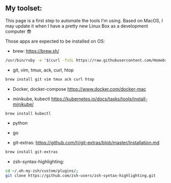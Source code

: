 ## My toolset:

This page is a first step to automate the tools I'm using. Based on MacOS, I may
update it when I have a pretty new Linux Box as a development computer
:sunglasses:

Those apps are expected to be installed on OS:

* brew:
        https://brew.sh/        
```sh
/usr/bin/ruby -e "$(curl -fsSL https://raw.githubusercontent.com/Homebrew/install/master/install)"
```

* git, vim, tmux, ack, curl, htop
```sh
brew install git vim tmux ack curl htop
```

* Docker, docker-compose https://www.docker.com/docker-mac

* minikube, kubectl
        https://kubernetes.io/docs/tasks/tools/install-minikube/
```sh
brew install kubectl
```

* python

* go

* git-extras: 
        https://github.com/tj/git-extras/blob/master/Installation.md
```sh
brew install git-extras
```

* zsh-syntax-highlighting:
```sh
cd ~/.oh-my-zsh/custom/plugins/;
git clone https://github.com/zsh-users/zsh-syntax-highlighting.git
```
